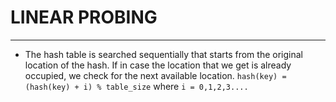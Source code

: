 # LINEAR PROBING
---
- The hash table is searched sequentially that starts from the original location of the hash. If in case the location that we get is already occupied, we check for the next available location.
`hash(key) = (hash(key) + i) % table_size` where `i = 0,1,2,3....`
